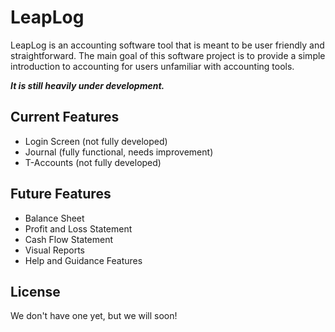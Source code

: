 # LeapLog

LeapLog is an accounting software tool that is meant to be user friendly and straightforward.
The main goal of this software project is to provide a simple introduction to
accounting for users unfamiliar with accounting tools.

**_It is still heavily under development._**

## Current Features

- Login Screen (not fully developed)
- Journal (fully functional, needs improvement)
- T-Accounts (not fully developed)

## Future Features 

- Balance Sheet
- Profit and Loss Statement
- Cash Flow Statement
- Visual Reports
- Help and Guidance Features

## License

We don't have one yet, but we will soon!
